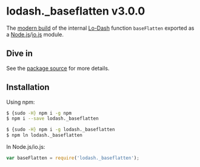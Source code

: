 # lodash._baseflatten v3.0.0

The [modern build](https://github.com/lodash/lodash/wiki/Build-Differences) of the internal [Lo-Dash](https://lodash.com/) function `baseFlatten` exported as a [Node.js](http://nodejs.org/)/[io.js](https://iojs.org/) module.

## Dive in

See the [package source](https://github.com/lodash/lodash/blob/3.0.0-npm-packages/lodash._baseflatten/index.js) for more details.

## Installation

Using npm:

```bash
$ {sudo -H} npm i -g npm
$ npm i --save lodash._baseflatten

$ {sudo -H} npm i -g lodash._baseflatten
$ npm ln lodash._baseflatten
```

In Node.js/io.js:

```js
var baseFlatten = require('lodash._baseflatten');
```
